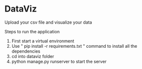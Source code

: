 # DataViz 

Upload your csv file and visualize your data

Steps to run the application

1) First start a virtual environment
2) Use " pip install -r requirements.txt " command to install all the dependencies
3) cd into dataviz folder
4) python manage.py runserver to start the server